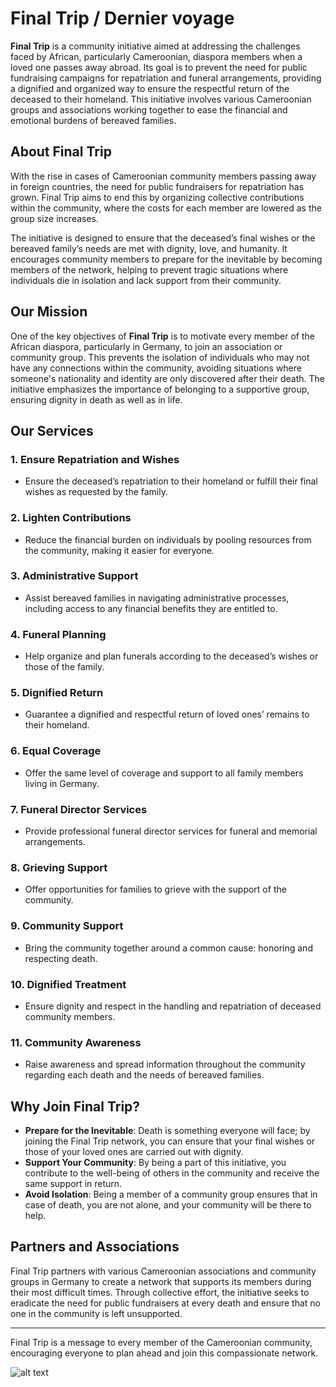 # Final Trip / Dernier voyage

**Final Trip** is a community initiative aimed at addressing the challenges faced by African, particularly Cameroonian, diaspora members when a loved one passes away abroad. Its goal is to prevent the need for public fundraising campaigns for repatriation and funeral arrangements, providing a dignified and organized way to ensure the respectful return of the deceased to their homeland. This initiative involves various Cameroonian groups and associations working together to ease the financial and emotional burdens of bereaved families.

## About Final Trip

With the rise in cases of Cameroonian community members passing away in foreign countries, the need for public fundraisers for repatriation has grown. Final Trip aims to end this by organizing collective contributions within the community, where the costs for each member are lowered as the group size increases. 

The initiative is designed to ensure that the deceased’s final wishes or the bereaved family’s needs are met with dignity, love, and humanity. It encourages community members to prepare for the inevitable by becoming members of the network, helping to prevent tragic situations where individuals die in isolation and lack support from their community.

## Our Mission

One of the key objectives of **Final Trip** is to motivate every member of the African diaspora, particularly in Germany, to join an association or community group. This prevents the isolation of individuals who may not have any connections within the community, avoiding situations where someone's nationality and identity are only discovered after their death. The initiative emphasizes the importance of belonging to a supportive group, ensuring dignity in death as well as in life.

## Our Services

### 1. **Ensure Repatriation and Wishes**
   - Ensure the deceased’s repatriation to their homeland or fulfill their final wishes as requested by the family.

### 2. **Lighten Contributions**
   - Reduce the financial burden on individuals by pooling resources from the community, making it easier for everyone.

### 3. **Administrative Support**
   - Assist bereaved families in navigating administrative processes, including access to any financial benefits they are entitled to.

### 4. **Funeral Planning**
   - Help organize and plan funerals according to the deceased’s wishes or those of the family.

### 5. **Dignified Return**
   - Guarantee a dignified and respectful return of loved ones’ remains to their homeland.

### 6. **Equal Coverage**
   - Offer the same level of coverage and support to all family members living in Germany.

### 7. **Funeral Director Services**
   - Provide professional funeral director services for funeral and memorial arrangements.

### 8. **Grieving Support**
   - Offer opportunities for families to grieve with the support of the community.

### 9. **Community Support**
   - Bring the community together around a common cause: honoring and respecting death.

### 10. **Dignified Treatment**
   - Ensure dignity and respect in the handling and repatriation of deceased community members.

### 11. **Community Awareness**
   - Raise awareness and spread information throughout the community regarding each death and the needs of bereaved families.

## Why Join Final Trip?

- **Prepare for the Inevitable**: Death is something everyone will face; by joining the Final Trip network, you can ensure that your final wishes or those of your loved ones are carried out with dignity.
- **Support Your Community**: By being a part of this initiative, you contribute to the well-being of others in the community and receive the same support in return.
- **Avoid Isolation**: Being a member of a community group ensures that in case of death, you are not alone, and your community will be there to help.

## Partners and Associations

Final Trip partners with various Cameroonian associations and community groups in Germany to create a network that supports its members during their most difficult times. Through collective effort, the initiative seeks to eradicate the need for public fundraisers at every death and ensure that no one in the community is left unsupported.

---

Final Trip is a message to every member of the Cameroonian community, encouraging everyone to plan ahead and join this compassionate network.


![alt text]()
